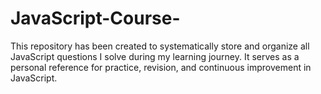 # JavaScript-Course-
This repository has been created to systematically store and organize all JavaScript questions I solve during my learning journey. It serves as a personal reference for practice, revision, and continuous improvement in JavaScript.